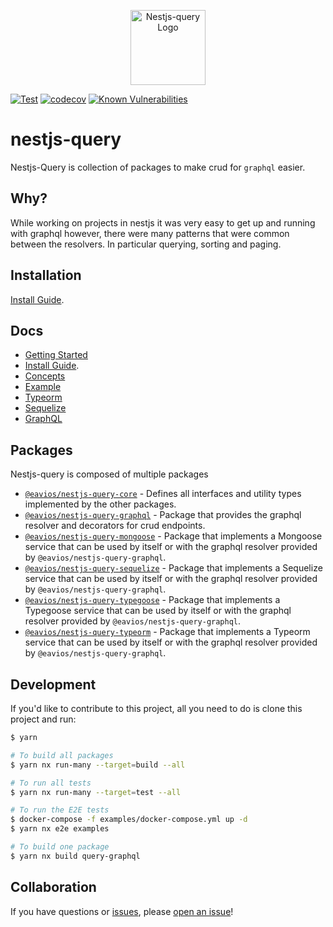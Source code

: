 <p align="center">
  <a href="https://eavios.github.io/nestjs-query" target="blank"><img src="https://eavios.github.io/nestjs-query/img/logo.svg" width="120" alt="Nestjs-query Logo" /></a>
</p>

[![Test](https://github.com/TriPSs/nestjs-query/actions/workflows/test.yml/badge.svg?branch=master)](https://github.com/TriPSs/nestjs-query/actions/workflows/test.yml)
[![codecov](https://codecov.io/gh/TriPSs/nestjs-query/branch/master/graph/badge.svg?token=29EX71ID2P)](https://codecov.io/gh/TriPSs/nestjs-query)
[![Known Vulnerabilities](https://snyk.io/test/github/eavios/nestjs-query/badge.svg?targetFile=package.json)](https://snyk.io/test/github/eavios/nestjs-query?targetFile=package.json)

# nestjs-query

Nestjs-Query is collection of packages to make crud for `graphql` easier.

## Why?

While working on projects in nestjs it was very easy to get up and running with graphql however, there were many patterns that were common between the resolvers. In particular querying, sorting and paging.  

## Installation

[Install Guide](https://eavios.github.io/nestjs-query/docs/introduction/install).

## Docs

* [Getting Started](https://eavios.github.io/nestjs-query/docs/introduction/getting-started)
* [Install Guide](https://eavios.github.io/nestjs-query/docs/introduction/install).
* [Concepts](https://eavios.github.io/nestjs-query/docs/introduction/concepts)
* [Example](https://eavios.github.io/nestjs-query/docs/introduction/example)
* [Typeorm](https://eavios.github.io/nestjs-query/docs/persistence/typeorm/getting-started)
* [Sequelize](https://eavios.github.io/nestjs-query/docs/persistence/sequelize/getting-started)
* [GraphQL](https://eavios.github.io/nestjs-query/docs/graphql/resolvers)

## Packages

Nestjs-query is composed of multiple packages

* [`@eavios/nestjs-query-core`](https://github.com/eavios/nestjs-query/tree/master/packages/core) - Defines all interfaces and utility types implemented by the other packages.
* [`@eavios/nestjs-query-graphql`](https://github.com/eavios/nestjs-query/tree/master/packages/query-graphql) - Package that provides the graphql resolver and decorators for crud endpoints.
* [`@eavios/nestjs-query-mongoose`](https://github.com/eavios/nestjs-query/tree/master/packages/query-typeorm) - Package that implements a Mongoose service that can be used by itself or with the graphql resolver provided by `@eavios/nestjs-query-graphql`.
* [`@eavios/nestjs-query-sequelize`](https://github.com/eavios/nestjs-query/tree/master/packages/query-sequelize) - Package that implements a Sequelize service that can be used by itself or with the graphql resolver provided by `@eavios/nestjs-query-graphql`.
* [`@eavios/nestjs-query-typegoose`](https://github.com/eavios/nestjs-query/tree/master/packages/query-typegoose) - Package that implements a Typegoose service that can be used by itself or with the graphql resolver provided by `@eavios/nestjs-query-graphql`.
* [`@eavios/nestjs-query-typeorm`](https://github.com/eavios/nestjs-query/tree/master/packages/query-typeorm) - Package that implements a Typeorm service that can be used by itself or with the graphql resolver provided by `@eavios/nestjs-query-graphql`.

## Development

If you'd like to contribute to this project, all you need to do is clone this project and run:

```bash
$ yarn

# To build all packages
$ yarn nx run-many --target=build --all

# To run all tests
$ yarn nx run-many --target=test --all

# To run the E2E tests
$ docker-compose -f examples/docker-compose.yml up -d
$ yarn nx e2e examples

# To build one package
$ yarn nx build query-graphql
```

## Collaboration

If you have questions or [issues](https://github.com/TriPSs/nestjs-query/issues), please [open an issue](https://github.com/TriPSs/nestjs-query/issues/new)!